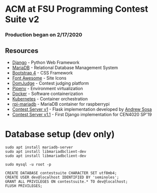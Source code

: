 # ACM at FSU Programming Contest Suite v2
### Production began on 2/17/2020

## Resources
- [Django](https://www.djangoproject.com/) - Python Web Framework
- [MariaDB](https://mariadb.com) -  Relational Database Management System
- [Bootstrap 4](https://getbootstrap.com) -  CSS Framework
- [Font Awesome](https://fontawesome.com) -  Site Icons  
- [DomJudge](https://www.domjudge.org/) - Contest judging platform
- [Pipenv](https://pipenv.kennethreitz.org/en/latest/) - Environment virtualization
- [Docker](https://www.docker.com/) - Software containerization
- [Kubernetes](https://kubernetes.io/) - Container orchestration
- [rpi-mariadb](https://hub.docker.com/r/jsurf/rpi-mariadb/) - MariaDB container for raspberrypi
- [Contest Server v1](https://github.com/FSU-ACM/Contest-Server) - Flask implementation developed by [Andrew Sosa](https://github.com/andrewsosa)
- [Contest Server v1.1](https://github.com/FSU-ACM/Programming-Contest-Suite-v1.1) - First Django implementation for CEN4020 SP'19

# Database setup (dev only)
	sudo apt install mariadb-server
	sudo apt install libmariadbclient-dev
	sudo apt install libmariadbclient-dev

	sudo mysql -u root -p

	CREATE DATABASE contestsuite CHARACTER SET utf8mb4;
	CREATE USER dev@localhost IDENTIFIED BY 'seminoles';
	GRANT ALL PRIVILEGES ON contestsuite.* TO dev@localhost;
	FLUSH PRIVILEGES;
